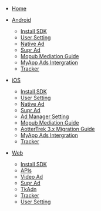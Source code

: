 <!-- docs/_sidebar.md -->

* [Home](/)
* [Android](/Android/)
    * [Install SDK](/Android/Install_SDK)
	* [User Setting](/Android/User_Setting)
	* [Native Ad](/Android/Native_Ad)
	* [Supr Ad](/Android/Supr_Ad)
	* [Mopub Mediation Guide](/Android/Mopub_mediation)
	* [MyApp Ads Intergration](/Android/MyApp_ads_intergration)
	* [Tracker](/Android/Tracker)
* [iOS](/iOS/)
	* [Install SDK](/iOS/Install_SDK)
	* [User Setting](/iOS/User_Setting)
	* [Native Ad](/iOS/Native_Ad)
	* [Supr Ad](/iOS/Supr_Ad)
	* [Ad Manager Setting](/iOS/AdManager_Setting)
	* [Mopub Mediation Guide](/iOS/Mopub_mediation)
	* [AotterTrek 3.x Migration Guide](/iOS/AotterTrek_3.0_migration_guide)
	* [MyApp Ads Intergration](/iOS/MyApp_ads_intergration)
	* [Tracker](/iOS/Tracker)

* [Web](/Web/)
	* [Install SDK](/Web/Install_SDK)
	* [APIs](/Web/APIs)
	<!-- * [Native Ad](/Web/NativeAd) -->
	<!-- * [Customize](/Web/Customize) -->
	* [Video Ad](/Web/VideoAd)
	* [Supr Ad](/Web/SuprAd)
	* [TkAdn](/Web/TkAdn)
	* [Tracker](/Web/Tracker)
	* [User Setting](/Web/UserSetting)

